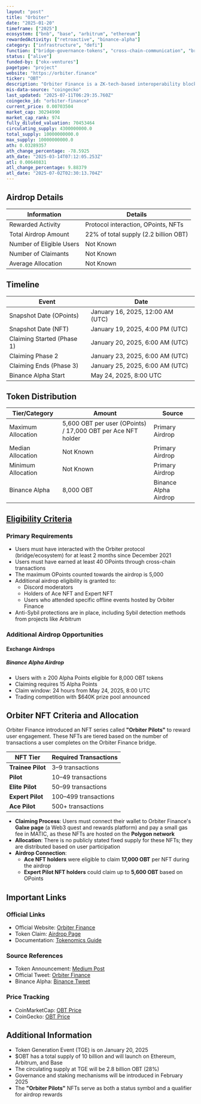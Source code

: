 ```yaml
---
layout: "post"
title: "Orbiter"
date: "2025-01-20"
timeframe: ["2025"]
ecosystem: ["bnb", "base", "arbitrum", "ethereum"]
rewardedActivity: ["retroactive", "binance-alpha"]
category: ["infrastructure", "defi"]
function: ["bridge-governance-tokens", "cross-chain-communication", "bridge", "cross-chain"]
status: ["alive"]
funded-by: ["okx-ventures"]
pagetype: "project"
website: "https://orbiter.finance"
ticker: "OBT"
description: "Orbiter Finance is a ZK-tech-based interoperability blockchain infrastructure focused on security, seamless cross-chain interactions, and liquidity efficiency. It features a universal cross-chain protocol and Omni Account Abstraction to redefine the Web3 experience."
mis-data-source: "coingecko"
last_updated: "2025-07-11T06:29:35.760Z"
coingecko_id: "orbiter-finance"
current_price: 0.00703504
market_cap: 30294990
market_cap_rank: 974
fully_diluted_valuation: 70453464
circulating_supply: 4300000000.0
total_supply: 10000000000.0
max_supply: 10000000000.0
ath: 0.03289357
ath_change_percentage: -78.5925
ath_date: "2025-03-14T07:12:05.253Z"
atl: 0.00640831
atl_change_percentage: 9.88379
atl_date: "2025-07-02T02:30:13.704Z"
---
```


## Airdrop Details

| Information              | Details                               |
| ------------------------ | ------------------------------------- |
| Rewarded Activity        | Protocol interaction, OPoints, NFTs   |
| Total Airdrop Amount     | 22% of total supply (2.2 billion OBT) |
| Number of Eligible Users | Not Known                             |
| Number of Claimants      | Not Known                             |
| Average Allocation       | Not Known                             |

## Timeline

| Event                         | Date                             |
| ----------------------------- | -------------------------------- |
| Snapshot Date (OPoints)       | January 16, 2025, 12:00 AM (UTC) |
| Snapshot Date (NFT)           | January 19, 2025, 4:00 PM (UTC)  |
| Claiming Started (Phase 1)    | January 20, 2025, 6:00 AM (UTC)  |
| Claiming Phase 2              | January 23, 2025, 6:00 AM (UTC)  |
| Claiming Ends (Phase 3)       | January 25, 2025, 6:00 AM (UTC)  |
| Binance Alpha Start           | May 24, 2025, 8:00 UTC           |

## Token Distribution

| Tier/Category      | Amount                                                       | Source                    |
| ------------------ | ------------------------------------------------------------ | ------------------------- |
| Maximum Allocation | 5,600 OBT per user (OPoints) / 17,000 OBT per Ace NFT holder | Primary Airdrop           |
| Median Allocation  | Not Known                                                    | Primary Airdrop           |
| Minimum Allocation | Not Known                                                    | Primary Airdrop           |
| Binance Alpha      | 8,000 OBT                                                    | Binance Alpha Airdrop     |

## [Eligibility Criteria](https://orbiter-finance.medium.com/obtokenomics-and-airdrop-eligibility-guide-3549dd00807a)

### Primary Requirements

- Users must have interacted with the Orbiter protocol (bridge/ecosystem) for at least 2 months since December 2021
- Users must have earned at least 40 OPoints through cross-chain transactions
- The maximum OPoints counted towards the airdrop is 5,000
- Additional airdrop eligibility is granted to:
  - Discord moderators
  - Holders of Ace NFT and Expert NFT
  - Users who attended specific offline events hosted by Orbiter Finance
- Anti-Sybil protections are in place, including Sybil detection methods from projects like Arbitrum

### Additional Airdrop Opportunities

#### Exchange Airdrops

##### Binance Alpha Airdrop
- Users with ≥ 200 Alpha Points eligible for 8,000 OBT tokens
- Claiming requires 15 Alpha Points
- Claim window: 24 hours from May 24, 2025, 8:00 UTC
- Trading competition with $640K prize pool announced

## Orbiter NFT Criteria and Allocation

Orbiter Finance introduced an NFT series called **"Orbiter Pilots"** to reward user engagement. These NFTs are tiered based on the number of transactions a user completes on the Orbiter Finance bridge.

| NFT Tier          | Required Transactions |
| ----------------- | --------------------- |
| **Trainee Pilot** | 3–9 transactions      |
| **Pilot**         | 10–49 transactions    |
| **Elite Pilot**   | 50–99 transactions    |
| **Expert Pilot**  | 100–499 transactions  |
| **Ace Pilot**     | 500+ transactions     |

- **Claiming Process**: Users must connect their wallet to Orbiter Finance's **Galxe page** (a Web3 quest and rewards platform) and pay a small gas fee in MATIC, as these NFTs are hosted on the **Polygon network**
- **Allocation**: There is no publicly stated fixed supply for these NFTs; they are distributed based on user participation
- **Airdrop Connection**:
  - **Ace NFT holders** were eligible to claim **17,000 OBT** per NFT during the airdrop
  - **Expert Pilot NFT holders** could claim up to **5,600 OBT** based on OPoints

## Important Links

### Official Links

- Official Website: [Orbiter Finance](https://orbiter.finance)
- Token Claim: [Airdrop Page](https://orbiter.finance/en/airdrop)
- Documentation: [Tokenomics Guide](https://orbiter-finance.medium.com/obtokenomics-and-airdrop-eligibility-guide-3549dd00807a)

### Source References

- Token Announcement: [Medium Post](https://orbiter-finance.medium.com/obtokenomics-and-airdrop-eligibility-guide-3549dd00807a)
- Official Tweet: [Orbiter Finance](https://x.com/Orbiter_Finance/status/1880195622286028893)
- Binance Alpha: [Binance Tweet](https://x.com/binance/status/1926186427546566839)

### Price Tracking

- CoinMarketCap: [OBT Price](https://coinmarketcap.com/currencies/orbiter-finance)
- CoinGecko: [OBT Price](https://www.coingecko.com/en/coins/orbiter-finance)

## Additional Information

- Token Generation Event (TGE) is on January 20, 2025
- $OBT has a total supply of 10 billion and will launch on Ethereum, Arbitrum, and Base
- The circulating supply at TGE will be 2.8 billion OBT (28%)
- Governance and staking mechanisms will be introduced in February 2025
- The **"Orbiter Pilots"** NFTs serve as both a status symbol and a qualifier for airdrop rewards